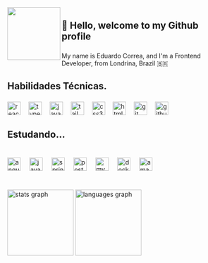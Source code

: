 <img align="left" height="120" src="https://user-images.githubusercontent.com/55389276/140866485-8fb1c876-9a8f-4d6a-98dc-08c4981eaf70.gif"  />

###

<h2 align="left">👋 Hello, welcome to my Github profile</h2>

###

<p align="left">My name is Eduardo Correa, and I'm a Frontend Developer, from Londrina, Brazil 🇧🇷</p>

###

<h2 align="left">Habilidades Técnicas.</h2>

###

<div align="left">
  <img src="https://skillicons.dev/icons?i=react" height="30" alt="react logo"  />
  <img width="10" />
  <img src="https://skillicons.dev/icons?i=ts" height="30" alt="typescript logo"  />
  <img width="10" />
  <img src="https://skillicons.dev/icons?i=js" height="30" alt="javascript logo"  />
  <img width="10" />
  <img src="https://skillicons.dev/icons?i=tailwind" height="30" alt="tailwindcss logo"  />
  <img width="10" />
  <img src="https://skillicons.dev/icons?i=css" height="30" alt="css3 logo"  />
  <img width="10" />
  <img src="https://skillicons.dev/icons?i=html" height="30" alt="html5 logo"  />
  <img width="10" />
  <img src="https://skillicons.dev/icons?i=git" height="30" alt="git logo"  />
  <img width="10" />
  <img src="https://skillicons.dev/icons?i=github" height="30" alt="github logo"  />
</div>

###

<h2 align="left">Estudando...</h2>

###

<br clear="both">

<div align="left">
  <img src="https://cdn.simpleicons.org/angular/DD0031" height="30" alt="angularjs logo"  />
  <img width="12" />
  <img src="https://skillicons.dev/icons?i=java" height="30" alt="java logo"  />
  <img width="12" />
  <img src="https://skillicons.dev/icons?i=spring" height="30" alt="spring logo"  />
  <img width="12" />
  <img src="https://skillicons.dev/icons?i=postgres" height="30" alt="postgresql logo"  />
  <img width="12" />
  <img src="https://skillicons.dev/icons?i=mysql" height="30" alt="mysql logo"  />
  <img width="12" />
  <img src="https://skillicons.dev/icons?i=docker" height="30" alt="docker logo"  />
  <img width="12" />
  <img src="https://skillicons.dev/icons?i=aws" height="30" alt="amazonwebservices logo"  />
</div>

###

<br clear="both">

<div align="left">
  <img src="https://github-readme-stats.vercel.app/api?username=correaDEV&hide_title=false&hide_rank=true&show_icons=true&include_all_commits=true&count_private=false&disable_animations=false&theme=moltack&locale=pt-br&hide_border=false&order=1" height="150" alt="stats graph"  />
  <img src="https://github-readme-stats.vercel.app/api/top-langs?username=correaDEV&locale=pt-br&hide_title=false&layout=compact&card_width=320&langs_count=12&theme=moltack&hide_border=false&order=2" height="150" alt="languages graph"  />
</div>

###
